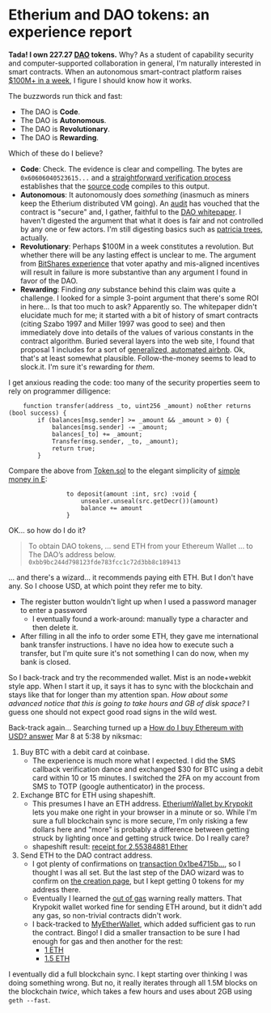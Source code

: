 # Etherium and DAO tokens: an experience report

**Tada! I own 227.27 [DAO][] tokens.** Why? As a student of capability security and
computer-supported collaboration in general, I'm naturally interested in
smart contracts. When an autonomous smart-contract platform raises [$100M+ in a week][Prisco],
I figure I should know how it works.

[DAO]: https://daohub.org/
[Prisco]: https://bitcoinmagazine.com/articles/the-dao-raises-more-than-million-in-world-s-largest-crowdfunding-to-date-1463422191

The buzzwords run thick and fast:
 - The DAO is **Code**.
 - The DAO is **Autonomous**.
 - The DAO is **Revolutionary**.
 - The DAO is **Rewarding**.

Which of these do I believe?
  - **Code**: Check. The evidence is clear and compelling. The bytes are `0x60606040523615...` and a [straightforward verification process][verifying] establishes that the [source code](https://github.com/slockit/DAO) compiles to this output.
  - **Autonomous**: It autonomously does _something_ (inasmuch as miners keep the Etherium distributed VM going). An [audit][dv] has vouched that the contract is "secure" and, I gather, faithful to the [DAO whitepaper][wp]. I haven't digested the argument that what it does is fair and not controlled by any one or few actors. I'm still digesting basics such as [patricia trees](https://github.com/ethereum/wiki/wiki/Patricia-Tree), actually.
  - **Revolutionary**: Perhaps $100M in a week constitutes a revolution. But whether there will be any lasting
  effect is unclear to me. The argument from [BitShares experience](https://www.reddit.com/r/ethereum/comments/4jnem4/is_the_dao_going_to_be_doa_by_dan_larimer_of/) that voter apathy and mis-aligned incentives will result in failure is more substantive than any argument I found in favor of the DAO.
  - **Rewarding**: Finding _any_ substance behind this claim was quite a challenge. I looked for a simple 3-point argument that there's some ROI in here... Is that too much to ask? Apparently so. The whitepaper didn't
  elucidate much for me; it started with a bit of history of smart contracts (citing Szabo 1997 and Miller 1997 was
  good to see) and then immediately dove into details of the values of various constants in the contract algorithm.
  Buried several layers into the web site, I found that proposal 1 includes for a sort of [generalized, automated airbnb][p1]. Ok, that's at least somewhat plausible. Follow-the-money seems to lead to slock.it. I'm sure it's rewarding for _them_.

[dv]: https://blog.slock.it/deja-vu-dao-smart-contracts-audit-results-d26bc088e32e#.6wtj3lwqg
[p1]: https://forum.daohub.org/t/slock-it-proposal-1-discussion-thread/539

I get anxious reading the code: too many of the security properties seem to rely on programmer dilligence:
  
```
    function transfer(address _to, uint256 _amount) noEther returns (bool success) {
        if (balances[msg.sender] >= _amount && _amount > 0) {
            balances[msg.sender] -= _amount;
            balances[_to] += _amount;
            Transfer(msg.sender, _to, _amount);
            return true;
        }
```

Compare the above from [Token.sol][] to the elegant simplicity of [simple money in E][fc2000]:
```
                to deposit(amount :int, src) :void {
                    unsealer.unseal(src.getDecr())(amount)
                    balance += amount
                }
```

[Token.sol]: https://github.com/slockit/DAO/blob/master/Token.sol
[fc2000]: http://erights.org/elib/capability/ode/ode-capabilities.html

[verifying]: https://github.com/slockit/DAO/wiki/The-DAO-v1.0-Code#verifying-the-dao-code. 
[wp]: https://download.slock.it/public/DAO/WhitePaper.pdf


OK... so how do I do it?
> To obtain DAO tokens, ... send ETH from your Ethereum Wallet ... to The DAO’s address below.
> `0xbb9bc244d798123fde783fcc1c72d3bb8c189413`

... and there's a wizard... it recommends paying eith ETH. But I don't have any. So I choose USD,
at which point they refer me to bity.
  - The register button wouldn't light up when I used a password manager to enter a password
    - I eventually found a work-around: manually type a character and then delete it.
  - After filling in all the info to order some ETH, they gave me international bank transfer instructions.
    I have no idea how to execute such a transfer, but I'm quite sure it's not something I can do now, when
    my bank is closed.

So I back-track and try the recommended wallet. Mist is an node+webkit style app. When I start it up, it says it has to sync with the blockchain and stays like that for longer than my attention span. _How about some advanced notice that this is going to take hours and GB of disk space?_ I guess one should not expect good road signs in the wild west.

Back-track again... Searching turned up a [How do I buy Ethereum with USD? answer](http://ethereum.stackexchange.com/a/1916) Mar 8 at 5:38 by niksmac:
   1. Buy BTC with a debit card at coinbase.
      - The experience is much more what I expected. I did the SMS callback verification dance and exchanged $30 for BTC using a debit card within 10 or 15 minutes. I switched the 2FA on my account from SMS to TOTP (google authenticator) in the process.
   2. Exchange BTC for ETH using shapeshift.
      - This presumes I have an ETH address. [EtheriumWallet by Krypokit](https://ethereumwallet.com/index.html) lets you make one right in your browser in a minute or so. While I'm sure a full blockchain sync is more secure, I'm only risking a few dollars here and "more" is probably a difference between getting struck by lighting once and getting struck twice. Do I really care?
      - shapeshift result: [receipt for 2.55384881 Ether](https://etherscan.io/tx/0x77fef130c7b576e188018602206141723bd11ff47cb8baadaab370fc29892618)
   3. Send ETH to the DAO contract address.
      - I got plenty of confirmations on [transaction 0x1be4715b...](https://etherscan.io/tx/0x1be4715b9fc0e3b6c6793f6d27ba1ca00d4a47d9b4ab1fe51fa456a33adde355), so I thought I was all set. But the last step of the DAO wizard was to confirm on [the creation page](https://daohub.org/creation.html), but I kept getting 0 tokens for my address there.
      -  Eventually I learned the [out of gas](https://forum.daohub.org/t/out-of-gas-could-not-get-doa/2148) warning really matters. That Krypokit wallet worked fine for sending ETH around, but it didn't add any gas, so non-trivial contracts didn't work.
      -  I back-tracked to [MyEtherWallet](https://www.myetherwallet.com/#the-dao), which added sufficient gas to run the contract. Bingo! I did a smaller transaction to be sure I had enough for gas and then another for the rest:
         - [1 ETH](https://etherscan.io/tx/0x06bee04bc3f3286557e0aa9e12313a169184f074a41b3c650b0fa13c69daa9f6)
         - [1.5 ETH](https://etherscan.io/tx/0x7340c3f8b91cb64c811b9079b0c716d86fd7568cd23f390b0333d467d337c858)

I eventually did a full blockchain sync. I kept starting over thinking I was doing something wrong. But no, it really iterates through all 1.5M blocks on the blockchain _twice_, which takes a few hours and uses about 2GB using `geth --fast`.


